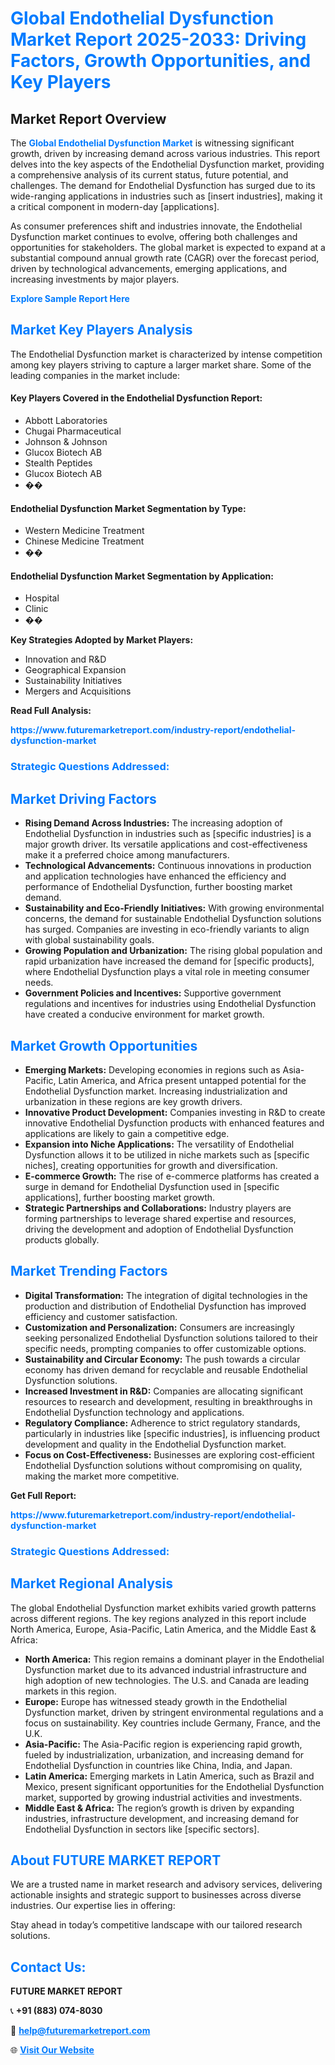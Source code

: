 <h1 style="color: #007BFF;">Global Endothelial Dysfunction Market Report 2025-2033: Driving Factors, Growth Opportunities, and Key Players</h1>

<section id="overview">
<h2>Market Report Overview</h2>
<p>The <a href="https://www.futuremarketreport.com/industry-report/endothelial-dysfunction-market" style="color: #007BFF; text-decoration: none;"><strong>Global Endothelial Dysfunction Market</strong></a> is witnessing significant growth, driven by increasing demand across various industries. This report delves into the key aspects of the Endothelial Dysfunction market, providing a comprehensive analysis of its current status, future potential, and challenges. The demand for Endothelial Dysfunction has surged due to its wide-ranging applications in industries such as [insert industries], making it a critical component in modern-day [applications].</p>
<p>As consumer preferences shift and industries innovate, the Endothelial Dysfunction market continues to evolve, offering both challenges and opportunities for stakeholders. The global market is expected to expand at a substantial compound annual growth rate (CAGR) over the forecast period, driven by technological advancements, emerging applications, and increasing investments by major players.</p>
</section>

<section id="overview">
<p><a href="https://www.futuremarketreport.com/request-sample/reportId=117001" style="color: #007BFF; text-decoration: none;"><strong>Explore Sample Report Here</strong></a></p>
</section>

<section id="key-players">
<h2 style="color: #007BFF;">Market Key Players Analysis</h2>
<p>The Endothelial Dysfunction market is characterized by intense competition among key players striving to capture a larger market share. Some of the leading companies in the market include:</p>
<h4>Key Players Covered in the Endothelial Dysfunction Report:</h4>
<ul><li>Abbott Laboratories</li><li>Chugai Pharmaceutical</li><li>Johnson &amp; Johnson</li><li>Glucox Biotech AB</li><li>Stealth Peptides</li><li>Glucox Biotech AB</li><li>��</li></ul>
<h4>Endothelial Dysfunction Market Segmentation by Type:</h4>
<ul><li>Western Medicine Treatment</li><li>Chinese Medicine Treatment</li><li>��</li></ul>

<h4>Endothelial Dysfunction Market Segmentation by Application:</h4>
<ul><li>Hospital</li><li>Clinic</li><li>��</li></ul>
<p><strong>Key Strategies Adopted by Market Players:</strong></p>
<ul>
<li>Innovation and R&D</li>
<li>Geographical Expansion</li>
<li>Sustainability Initiatives</li>
<li>Mergers and Acquisitions</li>
</ul>
</section>

<section>
<p><strong>Read Full Analysis: </strong></p><a href="https://www.futuremarketreport.com/industry-report/endothelial-dysfunction-market" style="color: #007BFF; text-decoration: none;"><strong>https://www.futuremarketreport.com/industry-report/endothelial-dysfunction-market</strong></a>
<h3 style="color: #007BFF;">Strategic Questions Addressed:</h3>
</section>

<section id="driving-factors">
<h2 style="color: #007BFF;">Market Driving Factors</h2>
<ul>
<li><strong>Rising Demand Across Industries:</strong> The increasing adoption of Endothelial Dysfunction in industries such as [specific industries] is a major growth driver. Its versatile applications and cost-effectiveness make it a preferred choice among manufacturers.</li>
<li><strong>Technological Advancements:</strong> Continuous innovations in production and application technologies have enhanced the efficiency and performance of Endothelial Dysfunction, further boosting market demand.</li>
<li><strong>Sustainability and Eco-Friendly Initiatives:</strong> With growing environmental concerns, the demand for sustainable Endothelial Dysfunction solutions has surged. Companies are investing in eco-friendly variants to align with global sustainability goals.</li>
<li><strong>Growing Population and Urbanization:</strong> The rising global population and rapid urbanization have increased the demand for [specific products], where Endothelial Dysfunction plays a vital role in meeting consumer needs.</li>
<li><strong>Government Policies and Incentives:</strong> Supportive government regulations and incentives for industries using Endothelial Dysfunction have created a conducive environment for market growth.</li>
</ul>
</section>

<section id="growth-opportunities">
<h2 style="color: #007BFF;">Market Growth Opportunities</h2>
<ul>
<li><strong>Emerging Markets:</strong> Developing economies in regions such as Asia-Pacific, Latin America, and Africa present untapped potential for the Endothelial Dysfunction market. Increasing industrialization and urbanization in these regions are key growth drivers.</li>
<li><strong>Innovative Product Development:</strong> Companies investing in R&D to create innovative Endothelial Dysfunction products with enhanced features and applications are likely to gain a competitive edge.</li>
<li><strong>Expansion into Niche Applications:</strong> The versatility of Endothelial Dysfunction allows it to be utilized in niche markets such as [specific niches], creating opportunities for growth and diversification.</li>
<li><strong>E-commerce Growth:</strong> The rise of e-commerce platforms has created a surge in demand for Endothelial Dysfunction used in [specific applications], further boosting market growth.</li>
<li><strong>Strategic Partnerships and Collaborations:</strong> Industry players are forming partnerships to leverage shared expertise and resources, driving the development and adoption of Endothelial Dysfunction products globally.</li>
</ul>
</section>

<section id="trending-factors">
<h2 style="color: #007BFF;">Market Trending Factors</h2>
<ul>
<li><strong>Digital Transformation:</strong> The integration of digital technologies in the production and distribution of Endothelial Dysfunction has improved efficiency and customer satisfaction.</li>
<li><strong>Customization and Personalization:</strong> Consumers are increasingly seeking personalized Endothelial Dysfunction solutions tailored to their specific needs, prompting companies to offer customizable options.</li>
<li><strong>Sustainability and Circular Economy:</strong> The push towards a circular economy has driven demand for recyclable and reusable Endothelial Dysfunction solutions.</li>
<li><strong>Increased Investment in R&D:</strong> Companies are allocating significant resources to research and development, resulting in breakthroughs in Endothelial Dysfunction technology and applications.</li>
<li><strong>Regulatory Compliance:</strong> Adherence to strict regulatory standards, particularly in industries like [specific industries], is influencing product development and quality in the Endothelial Dysfunction market.</li>
<li><strong>Focus on Cost-Effectiveness:</strong> Businesses are exploring cost-efficient Endothelial Dysfunction solutions without compromising on quality, making the market more competitive.</li>
</ul>
</section>

<section>
<p><strong>Get Full Report: </strong></p><a href="https://www.futuremarketreport.com/industry-report/endothelial-dysfunction-market" style="color: #007BFF; text-decoration: none;"><strong>https://www.futuremarketreport.com/industry-report/endothelial-dysfunction-market</strong></a>
<h3 style="color: #007BFF;">Strategic Questions Addressed:</h3>
</section>


<section id="regional-analysis">
<h2 style="color: #007BFF;">Market Regional Analysis</h2>
<p>The global Endothelial Dysfunction market exhibits varied growth patterns across different regions. The key regions analyzed in this report include North America, Europe, Asia-Pacific, Latin America, and the Middle East & Africa:</p>
<ul>
<li><strong>North America:</strong> This region remains a dominant player in the Endothelial Dysfunction market due to its advanced industrial infrastructure and high adoption of new technologies. The U.S. and Canada are leading markets in this region.</li>
<li><strong>Europe:</strong> Europe has witnessed steady growth in the Endothelial Dysfunction market, driven by stringent environmental regulations and a focus on sustainability. Key countries include Germany, France, and the U.K.</li>
<li><strong>Asia-Pacific:</strong> The Asia-Pacific region is experiencing rapid growth, fueled by industrialization, urbanization, and increasing demand for Endothelial Dysfunction in countries like China, India, and Japan.</li>
<li><strong>Latin America:</strong> Emerging markets in Latin America, such as Brazil and Mexico, present significant opportunities for the Endothelial Dysfunction market, supported by growing industrial activities and investments.</li>
<li><strong>Middle East & Africa:</strong> The region’s growth is driven by expanding industries, infrastructure development, and increasing demand for Endothelial Dysfunction in sectors like [specific sectors].</li>
</ul>
</section>

<footer>
<h2 style="color: #007BFF;">About FUTURE MARKET REPORT</h2>
<p>We are a trusted name in market research and advisory services, delivering actionable insights and strategic support to businesses across diverse industries. Our expertise lies in offering:</p>

<p>Stay ahead in today’s competitive landscape with our tailored research solutions.</p>

<h2 style="color: #007BFF;">Contact Us:</h2>
<p><strong>FUTURE MARKET REPORT</strong></p>
<p>📞 <strong>+91 (883) 074-8030</strong></p>
<p>📧 <strong><a href="mailto:help@futuremarketreport.com" style="color: #007BFF;">help@futuremarketreport.com</a></strong></p>
<p>🌐 <strong><a href="https://www.futuremarketreport.com/" style="color: #007BFF;">Visit Our Website</a></strong></p>
</footer>